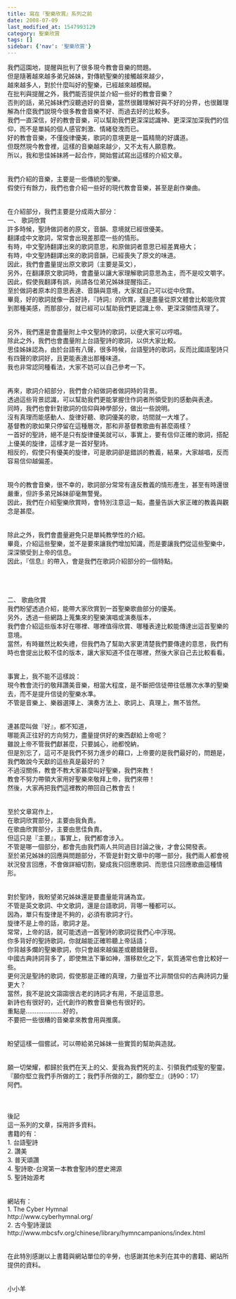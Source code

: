 ```yaml
---
title: 寫在『聖樂欣賞』系列之前
date: 2008-07-09
last_modified_at: 1547993129
category: 聖樂欣賞
tags: []
sidebar: {'nav': '聖樂欣賞'}
---
```


<p>我們這園地，提醒與批判了很多現今教會音樂的問題。<br/>但是隨著越來越多弟兄姊妹，對傳統聖樂的接觸越來越少，<br/>越來越多人，對於什麼叫好的聖樂，已經越來越模糊。<br/><!--more-->在批判與提醒之外，我們能否提供並介紹一些好的教會音樂？<br/>否則的話，弟兄姊妹們沒聽過好的音樂，當然很難理解好與不好的分界，也很難理解為什麼我們說現今很多教會音樂不好、而過去好的比較多。<br/>我們一直深信，好的教會音樂，可以幫助我們更深深認識神、更深深加深我們的信仰，而不是單純的個人感官刺激、情緒發洩而已。<br/>好的教會音樂，不僅旋律優美，歌詞的意境更是一篇精簡的好講道。<br/>但既然現今教會裡，這樣的音樂越來越少，又不太有人願意教。<br/>所以，我和思佳姊妹將一起合作，開始嘗試寫出這樣的介紹文章。<br/><br/><br/>我們介紹的音樂，主要是一些傳統的聖樂。<br/>假使行有餘力，我們也會介紹一些好的現代教會音樂，甚至是創作樂曲。<br/><br/><br/>在介紹部分，我們主要是分成兩大部分：<br/>一、	歌詞欣賞<br/>許多時候，聖詩做詞者的原文，音韻、意境就已經很優美。<br/>翻譯成中文歌詞，常常會出現差那麼一些的情形。<br/>有時，中文聖詩翻譯出來的歌詞意思，和原做詞者意思已經差異極大；<br/>有時，中文聖詩翻譯出來的歌詞音韻，已經喪失了原文的味道。<br/>因此，我們會盡量提出原文歌詞（主要是英文），<br/>另外，在翻譯原文歌詞時，會盡量以讓大家理解歌詞意思為主，而不是咬文嚼字。<br/>因此，假使我翻譯有誤，尚請各位弟兄姊妹提醒指正。<br/>至於做詞者原本的意思表達、音韻與意境，大家就自己可以從中欣賞。<br/>畢竟，好的歌詞就像一首好詩，『詩詞』的欣賞，還是盡量從原文體會比較能欣賞到那種美感，而那部分，就已經可以幫助我們更認識上帝、更深深領悟真理了。<br/><br/><br/>另外，我們還是會盡量附上中文聖詩的歌詞，以便大家可以哼唱。<br/>除此之外，我們也會盡量附上台語聖詩的歌詞，以供大家比較。<br/>思佳姊妹認為，由於台語有八聲，很多時候，台語聖詩的歌詞，反而比國語聖詩只有四聲的歌詞好，且更能表達出那種味道。<br/>我也非常認同種看法，大家不妨可以自己參考一下。<br/><br/><br/>再來，歌詞介紹部分，我們會介紹做詞者做詞時的背景。<br/>透過這些背景認識，可以幫助我們更能掌握住作詞者所領受到的感動與表達。<br/>同時，我們也會針對歌詞的信仰與神學部分，做出一些說明。<br/>沒有真理而能感動人、旋律好聽、歌詞優美的歌，坊間就一大堆了。<br/>基督教的歌如果只停留在這種層次，那和非基督教歌曲有甚麼兩樣？<br/>一首好的聖詩，絕不是只有旋律優美就可以，事實上，要有信仰正確的歌詞，搭配上優美的旋律，這樣才是一首好聖詩。<br/>相反的，假使只有優美的旋律，可是歌詞卻是錯誤的教義，結果，大家越唱，反而容易信仰越偏差。<br/><br/><br/>現今的教會音樂，很不幸的，歌詞部分常常有違反教義的情形產生，甚至有時還很嚴重，但許多弟兄姊妹卻毫無警覺。<br/>因此，我們在介紹聖樂欣賞時，會特別注意這一點，盡量告訴大家正確的教義與觀念是甚麼。<br/><br/><br/>除此之外，我們會盡量避免只是單純教學性的介紹。<br/>畢竟，介紹這些聖樂，並不是要來讓我們增加知識，而是要讓我們從這些聖樂中，深深領受到上帝的信息。<br/>因此，『信息』的帶入，會是我們在歌詞介紹部分的一個特點。<br/><br/><br/><br/><br/>二、	歌曲欣賞<br/>我們盼望透過介紹，能帶大家欣賞到一首聖樂歌曲部分的優美。<br/>另外，透過一些網路上蒐集來的聖樂演唱或演奏版本，<br/>我們會介紹這些版本好在哪裡、哪裡值得欣賞、哪種表達比較能傳達出這首聖樂的意境。<br/>當然，有時雖然比較失禮，但我們為了幫助大家更清楚我們要傳達的意思，我們有時也會提出比較不佳的版本，讓大家知道不佳在哪裡，然後大家自己去比較看看。<br/><br/><br/>事實上，我不能不這樣說：<br/>現今教會流行的敬拜讚美音樂，相當大程度，是不斷把信徒帶往低層次水準的聖樂去，而不是提升信徒的聖樂水準。<br/>不管是音樂上、樂器選擇上、演奏方法上、歌詞上、真理上，無不皆然。<br/><br/><br/>連甚麼叫做『好』，都不知道，<br/>哪能真正往好的方向努力，盡量提供好的東西獻給上帝呢？<br/>雖說上帝不管我們獻甚麼，只要誠心，祂都悅納，<br/>但是別忘了，這可不是我們不努力進步的藉口，上帝要的是我們最好的，問題是，我們敢說今天獻的這些真是最好的？<br/>不過沒關係，教會不教大家甚麼叫好聖樂，我們來教！<br/>教會不努力帶領大家用好聖樂來敬拜上帝，我們來帶！<br/>然後，大家再把我們這裡教的帶回自己教會去！<br/><br/><br/>至於文章寫作上，<br/>在歌詞欣賞部分，主要由我負責。<br/>在歌曲欣賞部分，主要由思佳負責。<br/>但這只是『主要』，事實上，我們都會涉入。<br/>不管是哪一個部分，都會先由我們兩人共同過目討論之後，才會公開發表。<br/>至於弟兄姊妹的回應與問題部分，不管是針對文章中的哪一部分，我們兩人都會視狀況發言回應，不會做詳細切割，變成我只回應歌詞、而思佳只回應歌曲這種情形。<br/><br/><br/>對於聖詩，我盼望弟兄姊妹還是要盡量能背誦為宜。<br/>不管是英文歌詞、中文歌詞，還是台語歌詞，背哪一種都可以。<br/>因為，單只有旋律是不夠的，必須有歌詞才行。<br/>旋律不是上帝的話，歌詞才是。<br/>常常，上帝的話，就可能透過一首聖詩的歌詞從我們心中浮現。<br/>你多背好的聖詩歌詞，你就越能正確聆聽上帝話語；<br/>你背越多爛的聖樂歌詞，你只會越來越偏差或聽錯聲音。<br/>中國古典詩詞背多了，即使無法下筆如神，潛移默化之下，氣質通常也會比較好一些。<br/>更何況是聖詩的歌詞，假使那是正確的真理，力量豈不比非關信仰的古典詩詞力量更大？<br/>當然，我不是說文謅謅很古老的詩詞才有用，不是這意思。<br/>新詩也有很好的，近代創作的教會音樂也有很好的。<br/>重點是…………………好的，<br/>不要把一些很糟的音樂拿來教會用與推廣。<br/><br/><br/>盼望這樣一個嘗試，可以帶給弟兄姊妹一些實質的幫助與造就。<br/><br/><br/>願一切榮耀，都歸於我們在天上的父、愛我為我們死的主、引領我們成聖的聖靈。<br/>『願你堅立我們手所做的工；我們手所做的工，願你堅立』（詩90：17）<br/>阿們。<br/><br/><br/><br/>後記<br/>這一系列的文章，採用許多資料。<br/>書籍的有：<br/>1.	台語聖詩<br/>2.	讚美<br/>3.	普天頌讚<br/>4.	聖詩歌-台灣第一本教會聖詩的歷史溯源<br/>5.	聖詩始源考<br/><br/><br/>網站有：<br/>1.	The Cyber Hymnal<br/>http://www.cyberhymnal.org/<br/>2.	古今聖詩漫談<br/>http://www.mbcsfv.org/chinese/library/hymncampanions/index.html<br/><br/><br/>在此特別感謝以上書籍與網站單位的辛勞，也感謝其他未列在其中的書籍、網站所提供的資料。<br/><br/><br/>小小羊</p>